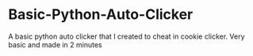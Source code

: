 # Basic-Python-Auto-Clicker
A basic python auto clicker that I created to cheat in cookie clicker. Very basic and made in 2 minutes
